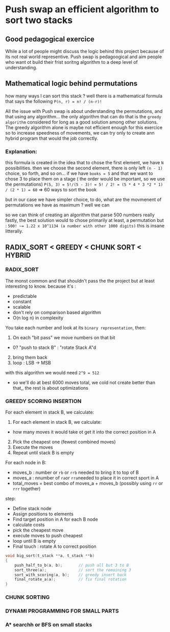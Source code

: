 # Push swap an efficient algorithm to sort two stacks

## Good pedagogical exercice
While a lot of people might discuss the logic behind this project because of its not real world representive. 
Push swap is pedagoogical and aim people who want ot build  their frist soritng algorithm to a deep level of
understanding.

## Mathematical logic behind permutations
how many ways I can sort this stack ? well there is a mathematical formula that says the  following
`P(n, r) = n! / (n-r)!`

All  the issue with  Push swap is about understanding the permutations, and that using any algorithm...
the only algorithm that can do that is the `greedy algorithm` considered for long as a good solution among other solutions. The greedy algorithm alone is maybe not efficient enough for this exercice so to increase speedness of movements, we can  try only to create ann hybrid program that would the job correctly.

### Explanation:
this formula is created in the idea that to chose the first element, we have `N` possibilities.  then we choose the second element, there is only left `(n - 1)` choice,  so forth, and so on...
if we have `books = 5` and that we want to chose 3 to place them on a stage ( the order would be important, so we use the permutations)
`P(5, 3) = 5!/(5 - 3)! = 5! / 2! = (5 * 4 * 3 *2 * 1) / (2 * 1) = 60` => 60 ways to sort the book

but in our case we have simpler choice, to do, what are the movmenent of permutations we have as maximum ?
well we can 

so we can think of creating an algorithm that parse 500 numbers really fastly, the best solution would to chose primarily at least, a permutation but :
`500! ~= 1.22 x 10^1134 (a number with other 1000 digits)` this is insane litterally.

## RADIX_SORT < GREEDY < CHUNK SORT < HYBRID
### RADIX_SORT
The  monst common and that shouldn't pass the the project but at least interesting to know.
because it's : 
- predictable
- constant
- scalable
- don't rely on comparison based algorithm
- O(n log n) in complexity

You take each number and  look at its `binary representation`, then:
1. On each "bit pass" we move numbers on that bit
- 0? "push to stack B" : "rotate Stack A"d
2. bring them back
3. loop : LSB -> MSB

with this algorithm we would need  `2^9 = 512`
- so we'll do at best 6000 moves total, we cold not create better than that,, the rest is about optimizations

### GREEDY SCORING INSERTION
For each element in stack B, we calculate:
1. For each element in stack B, we calculate:
- how many moves it would take ot get it into the correct position in A
2. Pick the cheapest  one (fewest combined moves)
3. Execute the moves
4. Repeat until stack B is empty

For each node in B:
- moves_b : number or `rb` or `rrb` needed to bring it to top of B
- moves_a : nnumber of `ra`or `rra`needed to place it in correct sport in A
- total_moves = best combo of moves_a + moves_b (possibly using `rr` or `rrr` together)

step:
- Define stack node
-  Assign positions to elements
- Find target position in A for each B node
- calculate costs
- pick the cheapest move
- execute moves to push cheapest
- loop until B is empty
- Final touch :  rotate A to correct position

```c
void big_sort(t_stack **a, t_stack **b)
{
	push_half_to_b(a, b);       // push all but 3 to B
	sort_three(a);              // sort the remaining 3
	sort_with_scoring(a, b);    // greedy insert back
	final_rotate_a(a);          // fix final rotation
}
```
### CHUNK SORTING
### DYNAMI PROGRAMMING FOR SMALL PARTS
### A* searchh or BFS on small stacks